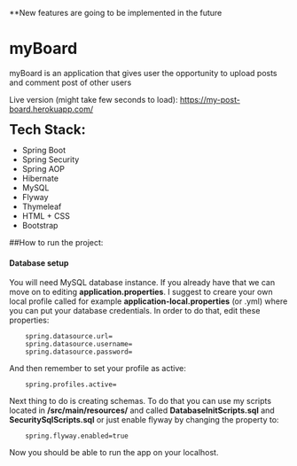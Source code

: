 **New features are going to be implemented in the future

# myBoard
myBoard is an application that gives user the opportunity to
upload posts and comment post of other users

Live version (might take few seconds to load): https://my-post-board.herokuapp.com/

<font size="5">**Tech Stack:**</font>
- Spring Boot
- Spring Security
- Spring AOP
- Hibernate
- MySQL
- Flyway
- Thymeleaf
- HTML + CSS
- Bootstrap

##How to run the project:

#### Database setup
You will need MySQL database instance. If you already have that we
can move on to editing __application.properties__. I suggest to creare your own local profile
called for example __application-local.properties__ (or .yml) where you can put your
database credentials. In order to do that, edit these properties:
```.properties
    spring.datasource.url=
    spring.datasource.username=
    spring.datasource.password=
  ```
And then remember to set your profile as active:
```.properties
    spring.profiles.active=
  ```

Next thing to do is creating schemas. To do that you can use
my scripts located in __/src/main/resources/__ and called
__DatabaseInitScripts.sql__ and __SecuritySqlScripts.sql__ or just enable
flyway by changing the property to:

```.properties
    spring.flyway.enabled=true
  ```

Now you should be able to run the app on your localhost.


